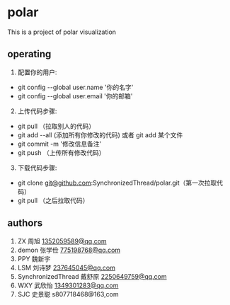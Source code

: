 ﻿# polar
This is a project of polar visualization

## operating
1. 配置你的用户:
- git config --global user.name '你的名字'
- git config --global user.email '你的邮箱'
2. 上传代码步骤:
- git pull （拉取别人的代码）
- git add --all (添加所有你修改的代码) 或者 git add 某个文件
- git commit -m '修改信息备注'
- git push （上传所有修改代码）
3. 下载代码步骤:
- git clone git@github.com:SynchronizedThread/polar.git（第一次拉取代码）
- git pull （之后拉取代码）

## authors
1. ZX 周旭 1352059589@qq.com
2. demon 张学俭 775198768@qq.com
3. PPY 魏新宇
4. LSM 刘诗梦 237645045@qq.com
5. SynchronizedThread 戴舒原 2250649759@qq.com
6. WXY  武欣怡  1349301283@qq.com
7. SJC  史景聪  s807718468@163,com

